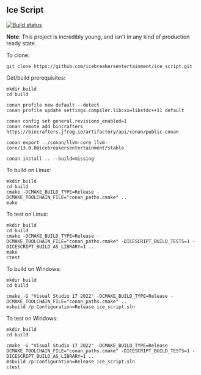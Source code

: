 Ice Script
--------

[![Build status](https://ci.appveyor.com/api/projects/status/r82l3k6hokfp4iar/branch/master?svg=true)](https://ci.appveyor.com/project/icebreakersentertainment/ice-script/branch/master)
<!-- [![Documentation Status](https://readthedocs.org/projects/ice-script/badge/?version=latest)](http://ice-script.readthedocs.io/en/latest/?badge=latest) -->

**Note**: This project is incredibly young, and isn't in any kind of production ready state.

<!-- Documentation is available at [http://ice-engine.readthedocs.io/en/latest/](http://ice-engine.readthedocs.io/en/latest/). -->

To clone:

    git clone https://github.com/icebreakersentertainment/ice_script.git

Get/build prerequisites:

    mkdir build
    cd build

    conan profile new default --detect
    conan profile update settings.compiler.libcxx=libstdc++11 default

    conan config set general.revisions_enabled=1
    conan remote add bincrafters https://bincrafters.jfrog.io/artifactory/api/conan/public-conan

    conan export ../conan/llvm-core llvm-core/13.0.0@icebreakersentertainment/stable
    
    conan install .. --build=missing

To build on Linux:

    mkdir build
    cd build
    cmake -DCMAKE_BUILD_TYPE=Release -DCMAKE_TOOLCHAIN_FILE="conan_paths.cmake" ..
    make

To test on Linux:

    mkdir build
    cd build
    cmake -DCMAKE_BUILD_TYPE=Release -DCMAKE_TOOLCHAIN_FILE="conan_paths.cmake" -DICESCRIPT_BUILD_TESTS=1 -DICESCRIPT_BUILD_AS_LIBRARY=1 ..
    make
    ctest

To build on Windows:

    mkdir build
    cd build

    cmake -G "Visual Studio 17 2022" -DCMAKE_BUILD_TYPE=Release -DCMAKE_TOOLCHAIN_FILE="conan_paths.cmake" ..
    msbuild /p:Configuration=Release ice_script.sln

To test on Windows:

    mkdir build
    cd build

    cmake -G "Visual Studio 17 2022" -DCMAKE_BUILD_TYPE=Release -DCMAKE_TOOLCHAIN_FILE="conan_paths.cmake" -DICESCRIPT_BUILD_TESTS=1 -DICESCRIPT_BUILD_AS_LIBRARY=1 ..
    msbuild /p:Configuration=Release ice_script.sln
    ctest

